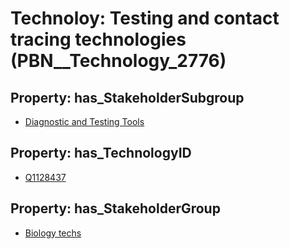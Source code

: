 # Technoloy: __Testing and contact tracing technologies__ (PBN__Technology_2776)

## Property: has_StakeholderSubgroup

* [Diagnostic and Testing Tools](PBN__TechSubgroup_12)

## Property: has_TechnologyID

* [Q1128437](Q1128437)

## Property: has_StakeholderGroup

* [Biology techs](PBN__TechGroup_15)

